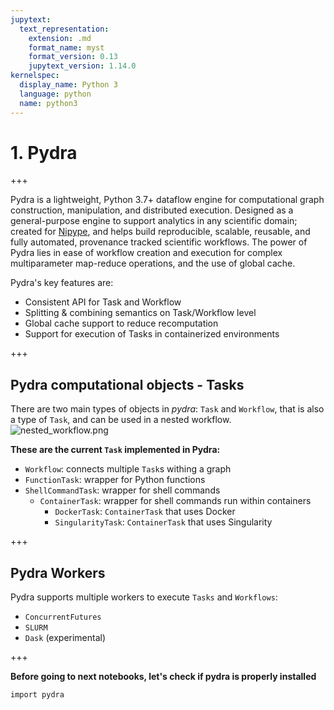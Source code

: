 ```yaml
---
jupytext:
  text_representation:
    extension: .md
    format_name: myst
    format_version: 0.13
    jupytext_version: 1.14.0
kernelspec:
  display_name: Python 3
  language: python
  name: python3
---
```


# 1. Pydra

+++

Pydra is a lightweight, Python 3.7+ dataflow engine for computational graph construction, manipulation, and distributed execution.
Designed as a general-purpose engine to support analytics in any scientific domain; created for [Nipype](https://github.com/nipy/nipype), and helps build reproducible, scalable, reusable, and fully automated, provenance tracked scientific workflows.
The power of Pydra lies in ease of workflow creation
and execution for complex multiparameter map-reduce operations, and the use of global cache.

Pydra's key features are:
- Consistent API for Task and Workflow
- Splitting & combining semantics on Task/Workflow level
- Global cache support to reduce recomputation
- Support for execution of Tasks in containerized environments

+++

## Pydra computational objects - Tasks
There are two main types of objects in *pydra*: `Task` and `Workflow`, that is also a type of `Task`, and can be used in a nested workflow.
![nested_workflow.png](../figures/nested_workflow.png)



**These are the current `Task` implemented in Pydra:**
- `Workflow`: connects multiple `Task`s withing a graph
- `FunctionTask`: wrapper for Python functions
- `ShellCommandTask`: wrapper for shell commands
    - `ContainerTask`: wrapper for shell commands run within containers
      - `DockerTask`: `ContainerTask` that uses Docker
      - `SingularityTask`: `ContainerTask` that uses Singularity

+++

## Pydra Workers
Pydra supports multiple workers to execute `Tasks` and `Workflows`:
- `ConcurrentFutures`
- `SLURM`
- `Dask` (experimental)

+++

**Before going to next notebooks, let's check if pydra is properly installed**

```{code-cell}
import pydra
```
